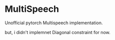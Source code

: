 # MultiSpeech

Unofficial pytorch Multispeech implementation.

but, i didn't implemnet Diagonal constraint for now.
